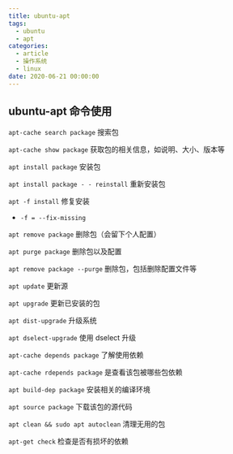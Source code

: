 ```yaml
---
title: ubuntu-apt
tags:
  - ubuntu
  - apt
categories:
  - article
  - 操作系统
  - linux
date: 2020-06-21 00:00:00
---
```


## ubuntu-apt 命令使用

`apt-cache search package` 搜索包

`apt-cache show package` 获取包的相关信息，如说明、大小、版本等

`apt install package` 安装包

`apt install package - - reinstall` 重新安装包

`apt -f install` 修复安装

- `-f = --fix-missing`

`apt remove package` 删除包（会留下个人配置）

`apt purge package` 删除包以及配置

`apt remove package --purge` 删除包，包括删除配置文件等

`apt update` 更新源

`apt upgrade` 更新已安装的包

`apt dist-upgrade` 升级系统

`apt dselect-upgrade` 使用 dselect 升级

`apt-cache depends package` 了解使用依赖

`apt-cache rdepends package` 是查看该包被哪些包依赖

`apt build-dep package` 安装相关的编译环境

`apt source package` 下载该包的源代码

`apt clean && sudo apt autoclean` 清理无用的包

`apt-get check` 检查是否有损坏的依赖
